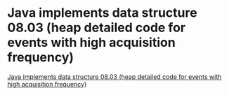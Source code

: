 # Java implements data structure 08.03 (heap detailed code for events with high acquisition frequency)
[Java implements data structure 08.03 (heap detailed code for events with high acquisition frequency)](https://aiwithcloud.com/2022/09/16/java_implements_data_structure_08-03_heap_detailed_code_for_events_with_high_acquisition_frequency/)
